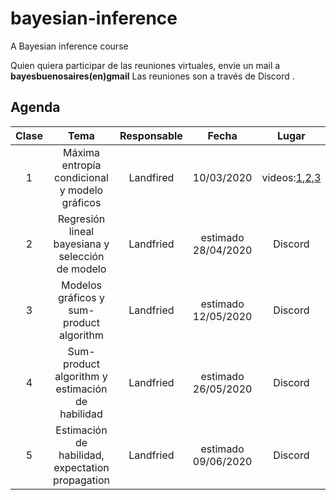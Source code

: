 # bayesian-inference
A Bayesian inference course

Quien quiera participar de las reuniones virtuales, envíe un mail a **bayesbuenosaires(en)gmail**
Las reuniones son a través de Discord .

## Agenda

| Clase  | Tema  | Responsable  | Fecha | Lugar | Release |
|:-:|:-:|:-:|:-:|:-:|:-:|
| 1 | Máxima entropía condicional y modelo gráficos | Landfired | 10/03/2020 | videos:[1](https://github.com/bayesbuenosaires/seminario/releases/download/v2020.1.1/clase1_0.mp4),[2](https://github.com/bayesbuenosaires/seminario/releases/download/v2020.1.1/clase1_1.mp4),[3](https://github.com/bayesbuenosaires/seminario/releases/download/v2020.1.1/clase1_2.mp4)  | [v2020.1.1](https://github.com/bayesbuenosaires/seminario/releases) |
| 2 | Regresión lineal bayesiana y selección de modelo |  Landfried | estimado 28/04/2020 | Discord | |
| 3 | Modelos gráficos y sum-product algorithm | Landfried  | estimado 12/05/2020  | Discord |  |
| 4 | Sum-product algorithm  y estimación de habilidad  |  Landfried | estimado 26/05/2020 | Discord  | |
| 5 | Estimación de habilidad, expectation propagation |  Landfried | estimado 09/06/2020 | Discord | | 

